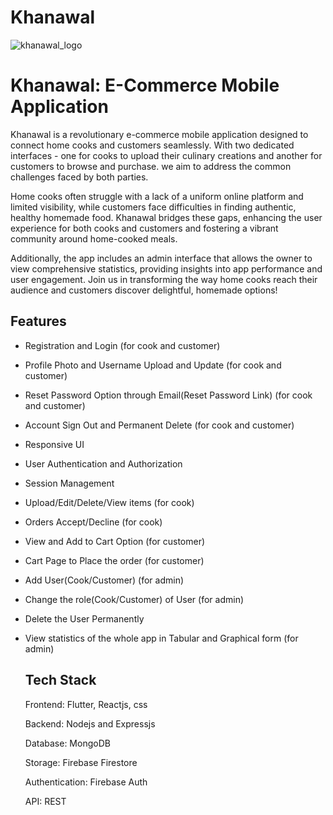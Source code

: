 # Khanawal

![khanawal_logo](https://github.com/user-attachments/assets/ba79c6f0-ab32-4817-9f88-2fa8aed9ad64)

# Khanawal: E-Commerce Mobile Application

Khanawal is a revolutionary e-commerce mobile application designed to connect home cooks and customers seamlessly. With two dedicated interfaces - one for cooks to upload their culinary creations and another for customers to browse and purchase. we aim to address the common challenges faced by both parties.

Home cooks often struggle with a lack of a uniform online platform and limited visibility, while customers face difficulties in finding authentic, healthy homemade food. Khanawal bridges these gaps, enhancing the user experience for both cooks and customers and fostering a vibrant community around home-cooked meals.

Additionally, the app includes an admin interface that allows the owner to view comprehensive statistics, providing insights into app performance and user engagement. Join us in transforming the way home cooks reach their audience and customers discover delightful, homemade options!

## Features
- Registration and Login (for cook and customer)
- Profile Photo and Username Upload and Update (for cook and customer)
- Reset Password Option through Email(Reset Password Link) (for cook and customer)
- Account Sign Out and Permanent Delete (for cook and customer)
- Responsive UI
- User Authentication and Authorization
- Session Management
- Upload/Edit/Delete/View items (for cook)
- Orders Accept/Decline (for cook)
- View and Add to Cart Option (for customer)
- Cart Page to Place the order (for customer)
- Add User(Cook/Customer) (for admin)
- Change the role(Cook/Customer) of User (for admin)
- Delete the User Permanently
- View statistics of the whole app in Tabular and Graphical form (for admin)


  ## Tech Stack
  Frontend: Flutter, Reactjs, css
  
  Backend: Nodejs and Expressjs
  
  Database: MongoDB
  
  Storage: Firebase Firestore

  Authentication: Firebase Auth
  
  API: REST
